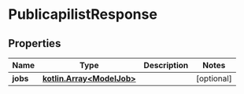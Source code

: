 # PublicapilistResponse

## Properties
Name | Type | Description | Notes
------------ | ------------- | ------------- | -------------
**jobs** | [**kotlin.Array&lt;ModelJob&gt;**](ModelJob.md) |  |  [optional]
